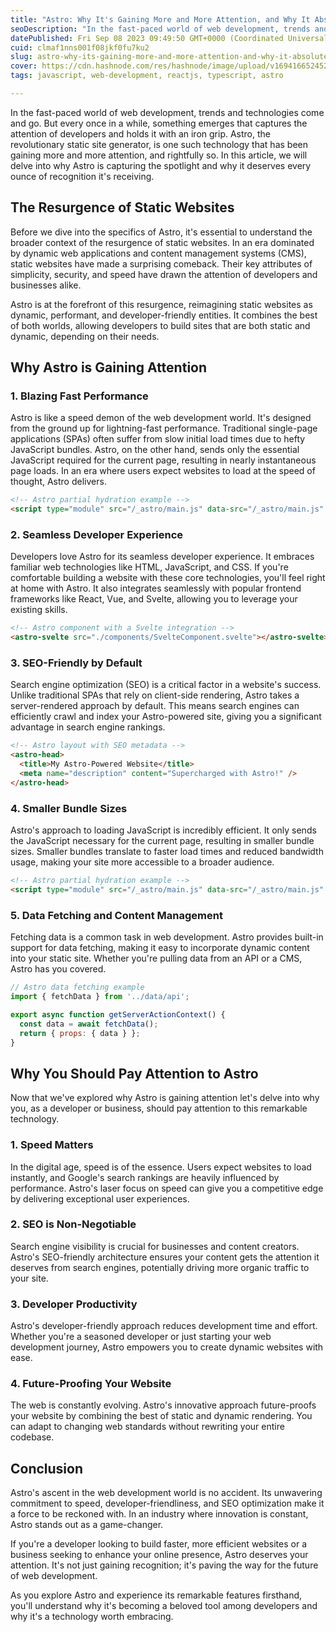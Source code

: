 ```yaml
---
title: "Astro: Why It's Gaining More and More Attention, and Why It Absolutely Should"
seoDescription: "In the fast-paced world of web development, trends and technologies come and go. But every once in a while, something emerges that captures the attention..."
datePublished: Fri Sep 08 2023 09:49:50 GMT+0000 (Coordinated Universal Time)
cuid: clmaf1nns001f08jkf0fu7ku2
slug: astro-why-its-gaining-more-and-more-attention-and-why-it-absolutely-should
cover: https://cdn.hashnode.com/res/hashnode/image/upload/v1694166524527/1ccffb9b-0c9f-4f1b-ade6-3de9e8565b54.png
tags: javascript, web-development, reactjs, typescript, astro

---
```


In the fast-paced world of web development, trends and technologies come and go. But every once in a while, something emerges that captures the attention of developers and holds it with an iron grip. Astro, the revolutionary static site generator, is one such technology that has been gaining more and more attention, and rightfully so. In this article, we will delve into why Astro is capturing the spotlight and why it deserves every ounce of recognition it's receiving.

## The Resurgence of Static Websites

Before we dive into the specifics of Astro, it's essential to understand the broader context of the resurgence of static websites. In an era dominated by dynamic web applications and content management systems (CMS), static websites have made a surprising comeback. Their key attributes of simplicity, security, and speed have drawn the attention of developers and businesses alike.

Astro is at the forefront of this resurgence, reimagining static websites as dynamic, performant, and developer-friendly entities. It combines the best of both worlds, allowing developers to build sites that are both static and dynamic, depending on their needs.

## **Why Astro is Gaining Attention**

### **1\. Blazing Fast Performance**

Astro is like a speed demon of the web development world. It's designed from the ground up for lightning-fast performance. Traditional single-page applications (SPAs) often suffer from slow initial load times due to hefty JavaScript bundles. Astro, on the other hand, sends only the essential JavaScript required for the current page, resulting in nearly instantaneous page loads. In an era where users expect websites to load at the speed of thought, Astro delivers.

```html
<!-- Astro partial hydration example -->
<script type="module" src="/_astro/main.js" data-src="/_astro/main.js" data-astro></script>
```

### **2\. Seamless Developer Experience**

Developers love Astro for its seamless developer experience. It embraces familiar web technologies like HTML, JavaScript, and CSS. If you're comfortable building a website with these core technologies, you'll feel right at home with Astro. It also integrates seamlessly with popular frontend frameworks like React, Vue, and Svelte, allowing you to leverage your existing skills.

```html
<!-- Astro component with a Svelte integration -->
<astro-svelte src="./components/SvelteComponent.svelte"></astro-svelte>
```

### **3\. SEO-Friendly by Default**

Search engine optimization (SEO) is a critical factor in a website's success. Unlike traditional SPAs that rely on client-side rendering, Astro takes a server-rendered approach by default. This means search engines can efficiently crawl and index your Astro-powered site, giving you a significant advantage in search engine rankings.

```html
<!-- Astro layout with SEO metadata -->
<astro-head>
  <title>My Astro-Powered Website</title>
  <meta name="description" content="Supercharged with Astro!" />
</astro-head>
```

### **4\. Smaller Bundle Sizes**

Astro's approach to loading JavaScript is incredibly efficient. It only sends the JavaScript necessary for the current page, resulting in smaller bundle sizes. Smaller bundles translate to faster load times and reduced bandwidth usage, making your site more accessible to a broader audience.

```html
<!-- Astro partial hydration example -->
<script type="module" src="/_astro/main.js" data-src="/_astro/main.js" data-astro></script>
```

### **5\. Data Fetching and Content Management**

Fetching data is a common task in web development. Astro provides built-in support for data fetching, making it easy to incorporate dynamic content into your static site. Whether you're pulling data from an API or a CMS, Astro has you covered.

```javascript
// Astro data fetching example
import { fetchData } from '../data/api';

export async function getServerActionContext() {
  const data = await fetchData();
  return { props: { data } };
}
```

## **Why You Should Pay Attention to Astro**

Now that we've explored why Astro is gaining attention let's delve into why you, as a developer or business, should pay attention to this remarkable technology.

### **1\. Speed Matters**

In the digital age, speed is of the essence. Users expect websites to load instantly, and Google's search rankings are heavily influenced by performance. Astro's laser focus on speed can give you a competitive edge by delivering exceptional user experiences.

### **2\. SEO is Non-Negotiable**

Search engine visibility is crucial for businesses and content creators. Astro's SEO-friendly architecture ensures your content gets the attention it deserves from search engines, potentially driving more organic traffic to your site.

### **3\. Developer Productivity**

Astro's developer-friendly approach reduces development time and effort. Whether you're a seasoned developer or just starting your web development journey, Astro empowers you to create dynamic websites with ease.

### **4\. Future-Proofing Your Website**

The web is constantly evolving. Astro's innovative approach future-proofs your website by combining the best of static and dynamic rendering. You can adapt to changing web standards without rewriting your entire codebase.

## **Conclusion**

Astro's ascent in the web development world is no accident. Its unwavering commitment to speed, developer-friendliness, and SEO optimization make it a force to be reckoned with. In an industry where innovation is constant, Astro stands out as a game-changer.

If you're a developer looking to build faster, more efficient websites or a business seeking to enhance your online presence, Astro deserves your attention. It's not just gaining recognition; it's paving the way for the future of web development.

As you explore Astro and experience its remarkable features firsthand, you'll understand why it's becoming a beloved tool among developers and why it's a technology worth embracing.